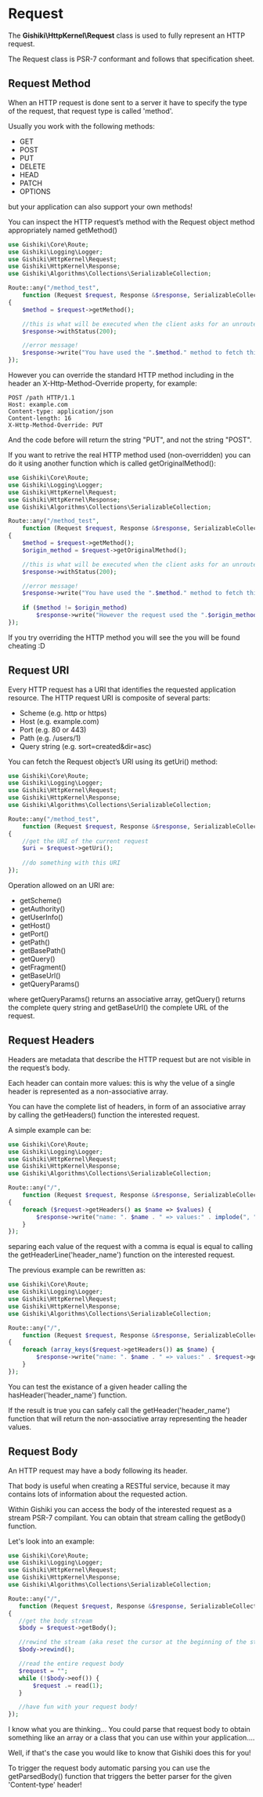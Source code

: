 # Request
The __Gishiki\HttpKernel\Request__ class is used to fully represent an HTTP request.

The Request class is PSR-7 conformant and follows that specification sheet.

 
## Request Method
When an HTTP request is done sent to a server it have to specify the type of the
request, that request type is called 'method'.

Usually you work with the following methods:

  - GET
  - POST
  - PUT
  - DELETE
  - HEAD
  - PATCH
  - OPTIONS

but your application can also support your own methods!

You can inspect the HTTP request’s method with the Request object method
appropriately named getMethod()

```php
use Gishiki\Core\Route;
use Gishiki\Logging\Logger;
use Gishiki\HttpKernel\Request;
use Gishiki\HttpKernel\Response;
use Gishiki\Algorithms\Collections\SerializableCollection;

Route::any("/method_test",
    function (Request $request, Response &$response, SerializableCollection &$arguments)
{
    $method = $request->getMethod();

    //this is what will be executed when the client asks for an unrouted URI
    $response->withStatus(200);

    //error message!
    $response->write("You have used the ".$method." method to fetch this page!");
});
```

However you can override the standard HTTP method including in the header an
X-Http-Method-Override property, for example:

```
POST /path HTTP/1.1
Host: example.com
Content-type: application/json
Content-length: 16
X-Http-Method-Override: PUT
```

And the code before will return the string "PUT", and not the string "POST".

If you want to retrive the real HTTP method used (non-overridden) you can do it
using another function which is called getOriginalMethod():

```php
use Gishiki\Core\Route;
use Gishiki\Logging\Logger;
use Gishiki\HttpKernel\Request;
use Gishiki\HttpKernel\Response;
use Gishiki\Algorithms\Collections\SerializableCollection;

Route::any("/method_test",
    function (Request $request, Response &$response, SerializableCollection &$arguments)
{
    $method = $request->getMethod();
    $origin_method = $request->getOriginalMethod();

    //this is what will be executed when the client asks for an unrouted URI
    $response->withStatus(200);

    //error message!
    $response->write("You have used the ".$method." method to fetch this page!\n");
    
    if ($method != $origin_method) 
        $response->write("However the request used the ".$origin_method." method to fetch this page!\n");
});
```

If you try overriding the HTTP method you will see the you will be found cheating :D


## Request URI
Every HTTP request has a URI that identifies the requested application resource.
The HTTP request URI is composite of several parts:

  - Scheme (e.g. http or https)
  - Host (e.g. example.com)
  - Port (e.g. 80 or 443)
  - Path (e.g. /users/1)
  - Query string (e.g. sort=created&dir=asc)

You can fetch the Request object’s URI using its getUri() method:

```php
use Gishiki\Core\Route;
use Gishiki\Logging\Logger;
use Gishiki\HttpKernel\Request;
use Gishiki\HttpKernel\Response;
use Gishiki\Algorithms\Collections\SerializableCollection;

Route::any("/method_test",
    function (Request $request, Response &$response, SerializableCollection &$arguments)
{
    //get the URI of the current request
    $uri = $request->getUri();
    
    //do something with this URI
});
```

Operation allowed on an URI are:

   - getScheme()
   - getAuthority()
   - getUserInfo()
   - getHost()
   - getPort()
   - getPath()
   - getBasePath()
   - getQuery()
   - getFragment()
   - getBaseUrl()
   - getQueryParams()

where getQueryParams() returns an associative array, getQuery() returns the complete
query string and getBaseUrl() the complete URL of the request.


## Request Headers
Headers are metadata that describe the HTTP request but are not visible in the
request’s body.

Each header can contain more values: this is why the velue of a single header is
represented as a non-associative array.

You can have the complete list of headers, in form of an associative array by
calling the getHeaders() function the interested request.

A simple example can be:

```php
use Gishiki\Core\Route;
use Gishiki\Logging\Logger;
use Gishiki\HttpKernel\Request;
use Gishiki\HttpKernel\Response;
use Gishiki\Algorithms\Collections\SerializableCollection;

Route::any("/",
    function (Request $request, Response &$response, SerializableCollection &$arguments)
{
    foreach ($request->getHeaders() as $name => $values) {
        $response->write("name: ". $name . " => values:" . implode(", ", $values));
    }
});
```

separing each value of the request with a comma is equal is equal to calling the
getHeaderLine('header_name') function on the interested request.

The previous example can be rewritten as:

```php
use Gishiki\Core\Route;
use Gishiki\Logging\Logger;
use Gishiki\HttpKernel\Request;
use Gishiki\HttpKernel\Response;
use Gishiki\Algorithms\Collections\SerializableCollection;

Route::any("/",
    function (Request $request, Response &$response, SerializableCollection &$arguments)
{
    foreach (array_keys($request->getHeaders()) as $name) {
        $response->write("name: ". $name . " => values:" . $request->getHeaderLine($name);
    }
});
```

You can test the existance of a given header calling the hasHeader('header_name')
function.

If the result is true you can safely call the getHeader('header_name') function
that will return the non-associative array representing the header values.


## Request Body
An HTTP request may have a body following its header.

That body is useful when creating a RESTful service, because it may contains lots
of information about the requested action.

Within Gishiki you can access the body of the interested request as a stream
PSR-7 compilant. You can obtain that stream calling the getBody() function.

Let's look into an example:

 ```php
use Gishiki\Core\Route;
use Gishiki\Logging\Logger;
use Gishiki\HttpKernel\Request;
use Gishiki\HttpKernel\Response;
use Gishiki\Algorithms\Collections\SerializableCollection;

Route::any("/",
    function (Request $request, Response &$response, SerializableCollection &$arguments)
{
    //get the body stream
    $body = $request->getBody();

    //rewind the stream (aka reset the cursor at the beginning of the stream)
    $body->rewind();

    //read the entire request body
    $request = "";
    while (!$body->eof()) {
        $request .= read(1);
    }

    //have fun with your request body!
});
```

I know what you are thinking... You could parse that request body to obtain
something like an array or a class that you can use within your application....

Well, if that's the case you would like to know that Gishiki does this for you!

To trigger the request body automatic parsing you can use the getParsedBody()
function that triggers the better parser for the given 'Content-type' header!
